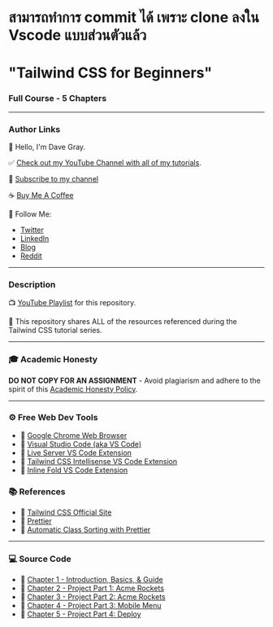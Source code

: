 # สามารถทำการ commit ได้ เพราะ clone ลงใน Vscode แบบส่วนตัวแล้ว
# "Tailwind CSS for Beginners"

### Full Course - 5 Chapters

---

### Author Links

👋 Hello, I'm Dave Gray.

✅ [Check out my YouTube Channel with all of my tutorials](https://www.youtube.com/DaveGrayTeachesCode).

🚩 [Subscribe to my channel](https://bit.ly/3nGHmNn)

☕ [Buy Me A Coffee](https://buymeacoffee.com/DaveGray)

🚀 Follow Me:

- [Twitter](https://twitter.com/yesdavidgray)
- [LinkedIn](https://www.linkedin.com/in/davidagray/)
- [Blog](https://yesdavidgray.com)
- [Reddit](https://www.reddit.com/user/DaveOnEleven)

---

### Description

📺 [YouTube Playlist](https://bit.ly/3BKYrzg) for this repository.

🚀 This repository shares ALL of the resources referenced during the Tailwind CSS tutorial series.

---

### 🎓 Academic Honesty

**DO NOT COPY FOR AN ASSIGNMENT** - Avoid plagiarism and adhere to the spirit of this [Academic Honesty Policy](https://www.freecodecamp.org/news/academic-honesty-policy/).

---

### ⚙ Free Web Dev Tools

- 🔗 [Google Chrome Web Browser](https://google.com/chrome/)
- 🔗 [Visual Studio Code (aka VS Code)](https://code.visualstudio.com/)
- 🔗 [Live Server VS Code Extension](https://marketplace.visualstudio.com/items?itemName=ritwickdey.LiveServer)
- 🔗 [Tailwind CSS Intellisense VS Code Extension](https://marketplace.visualstudio.com/items?itemName=bradlc.vscode-tailwindcss)
- 🔗 [Inline Fold VS Code Extension](https://marketplace.visualstudio.com/items?itemName=moalamri.inline-fold)


### 📚 References
- 🔗 [Tailwind CSS Official Site](https://tailwindcss.com/)
- 🔗 [Prettier](https://www.npmjs.com/package/prettier)
- 🔗 [Automatic Class Sorting with Prettier](https://tailwindcss.com/blog/automatic-class-sorting-with-prettier)

---

### 💻 Source Code

- 🔗 [Chapter 1 - Introduction, Basics, & Guide](https://github.com/gitdagray/tailwind-css-course/tree/main/lesson01)
- 🔗 [Chapter 2 - Project Part 1: Acme Rockets](https://github.com/gitdagray/tailwind-css-course/tree/main/lesson02)
- 🔗 [Chapter 3 - Project Part 2: Acme Rockets](https://github.com/gitdagray/tailwind-css-course/tree/main/lesson03)
- 🔗 [Chapter 4 - Project Part 3: Mobile Menu](https://github.com/gitdagray/tailwind-css-course/tree/main/lesson04)
- 🔗 [Chapter 5 - Project Part 4: Deploy](https://github.com/gitdagray/tailwind-css-course/tree/main/lesson05)

